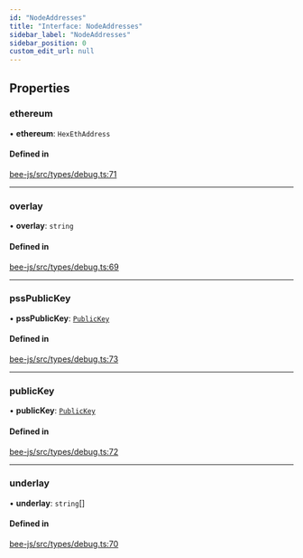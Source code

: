 ```yaml
---
id: "NodeAddresses"
title: "Interface: NodeAddresses"
sidebar_label: "NodeAddresses"
sidebar_position: 0
custom_edit_url: null
---
```


## Properties

### ethereum

• **ethereum**: `HexEthAddress`

#### Defined in

[bee-js/src/types/debug.ts:71](https://github.com/ethersphere/bee-js/blob/2c8b9d1/src/types/debug.ts#L71)

___

### overlay

• **overlay**: `string`

#### Defined in

[bee-js/src/types/debug.ts:69](https://github.com/ethersphere/bee-js/blob/2c8b9d1/src/types/debug.ts#L69)

___

### pssPublicKey

• **pssPublicKey**: [`PublicKey`](../types/PublicKey.md)

#### Defined in

[bee-js/src/types/debug.ts:73](https://github.com/ethersphere/bee-js/blob/2c8b9d1/src/types/debug.ts#L73)

___

### publicKey

• **publicKey**: [`PublicKey`](../types/PublicKey.md)

#### Defined in

[bee-js/src/types/debug.ts:72](https://github.com/ethersphere/bee-js/blob/2c8b9d1/src/types/debug.ts#L72)

___

### underlay

• **underlay**: `string`[]

#### Defined in

[bee-js/src/types/debug.ts:70](https://github.com/ethersphere/bee-js/blob/2c8b9d1/src/types/debug.ts#L70)

